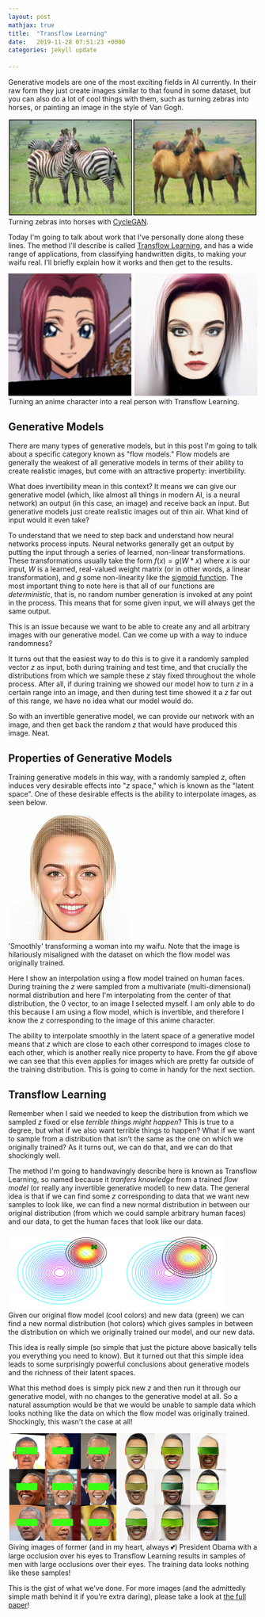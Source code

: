 ```yaml
---
layout: post
mathjax: true
title:  "Transflow Learning"
date:   2019-11-28 07:51:23 +0000
categories: jekyll update

---
```


Generative models are one of the most exciting fields in AI currently. In their raw form they just create images similar to that found in some dataset, but you can also do a lot of cool things with them, such as turning zebras into horses, or painting an image in the style of Van Gogh.


<div class="imgcap">
<img src="/assets/transflow/cyclegan.png">
<div class="thecap">Turning zebras into horses with <a href='https://arxiv.org/abs/1703.10593'>CycleGAN</a>.</div>
</div>

Today I'm going to talk about work that I've personally done along these lines. The method I'll describe is called <a href='https://arxiv.org/abs/1911.13270'>Transflow Learning</a>, and has a wide range of applications, from classifying handwritten digits, to making your waifu real. I'll briefly explain how it works and then get to the results.

<div class="imgcap">
<img src="/assets/transflow/cherrypicked.png">
<div class="thecap">Turning an anime character into a real person with Transflow Learning.</div>
</div>

## Generative Models

There are many types of generative models, but in this post I'm going to talk about a specific category known as "flow models." Flow models are generally the weakest of all generative models in terms of their ability to create realistic images, but come with an attractive property: invertibility.

What does invertibility mean in this context? It means we can give our generative model (which, like almost all things in modern AI, is a neural network) an output (in this case, an image) and receive back an input. But generative models just create realistic images out of thin air. What kind of input would it even take?

To understand that we need to step back and understand how neural networks process inputs. Neural networks generally get an output by putting the input through a series of learned, non-linear transformations. These transformations usually take the form $f(x) = g(W * x)$ where $x$ is our input, $W$ is a learned, real-valued weight matrix (or in other words, a linear transformation), and $g$ some non-linearity like the <a href='https://en.wikipedia.org/wiki/Sigmoid_function'>sigmoid function</a>. The most important thing to note here is that all of our functions are <i>deterministic</i>, that is, no random number generation is invoked at any point in the process. This means that for some given input, we will always get the same output.

This is an issue because we want to be able to create any and all arbitrary images with our generative model. Can we come up with a way to induce randomness?

It turns out that the easiest way to do this is to give it a randomly sampled vector $z$ as input, both during training and test time, and that crucially the distributions from which we sample these $z$ stay fixed throughout the whole process. After all, if during training we showed our model how to turn $z$ in a certain range into an image, and then during test time showed it a $z$ far out of this range, we have no idea what our model would do.

So with an invertible generative model, we can provide our network with an image, and then get back the random $z$ that would have produced this image. Neat.

## Properties of Generative Models

Training generative models in this way, with a randomly sampled $z$, often induces very desirable effects into "$z$ space," which is known as the "latent space". One of these desirable effects is the ability to interpolate images, as seen below.

<div class="imgcap">
<img src="/assets/transflow/magnitude.gif">
<div class="thecap">'Smoothly' transforming a woman into my waifu. Note that the image is hilariously misaligned with the dataset on which the flow model was originally trained.</div>
</div>

Here I show an interpolation using a flow model trained on human faces. During training the $z$ were sampled from a multivariate (multi-dimensional) normal distribution and here I'm interpolating from the center of that distribution, the 0 vector, to an image I selected myself. I am only able to do this because I am using a flow model, which is invertible, and therefore I know the $z$ corresponding to the image of this anime character.

The ability to interpolate smoothly in the latent space of a generative model means that $z$ which are close to each other correspond to images close to each other, which is another really nice property to have. From the gif above we can see that this even applies for images which are pretty far outside of the training distribution. This is going to come in handy for the next section.

## Transflow Learning

Remember when I said we needed to keep the distribution from which we sampled $z$ fixed or else <i>terrible things might happen</i>? This is true to a degree, but what if we also want terrible things to happen? What if we want to sample from a distribution that isn't the same as the one on which we originally trained? As it turns out, we can do that, and we can do that shockingly well.

The method I'm going to handwavingly describe here is known as Transflow Learning, so named because it <i>tranfers knowledge</i> from a trained <i>flow model</i> (or really any invertible generative model) to new data. The general idea is that if we can find some $z$ corresponding to data that we want new samples to look like, we can find a new normal distribution in between our original distribution (from which we could sample arbitrary human faces) and our data, to get the human faces that look like our data.

<div class="imgcap">
<img src="/assets/transflow/gaussians.png">
<div class="thecap">Given our original flow model (cool colors) and new data (green) we can find a new normal distribution (hot colors) which gives samples in between the distribution on which we originally trained our model, and our new data.</div>
</div>

This idea is really simple (so simple that just the picture above basically tells you everything you need to know). But it turned out that this simple idea leads to some surprisingly powerful conclusions about generative models and the richness of their latent spaces.

What this method does is simply pick new $z$ and then run it through our generative model, with no changes to the generative model at all. So a natural assumption would be that we would be unable to sample data which looks nothing like the data on which the flow model was originally trained. Shockingly, this wasn't the case at all!

<div class="imgcap">
<img src="/assets/transflow/obama.png">
<div class="thecap">Giving images of former (and in my heart, always 💕) President Obama with a large occlusion over his eyes to Transflow Learning results in samples of men with large occlusions over their eyes. The training data looks nothing like these samples!</div>
</div>

This is the gist of what we've done. For more images (and the admittedly simple math behind it if you're extra daring), please take a look at <a href='https://arxiv.org/abs/1911.13270'>the full paper</a>!
